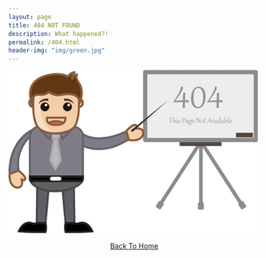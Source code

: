 ```yaml
---
layout: page    
title: 404 NOT FOUND
description: What happened?!
permalink: /404.html
header-img: "img/green.jpg"
---
```


![img](/img/404.png)

<div style="text-align:center">
	<a href="{{ site.baseurl }}/" class="btn btn-primary" role="button">Back To Home</a>
</div>